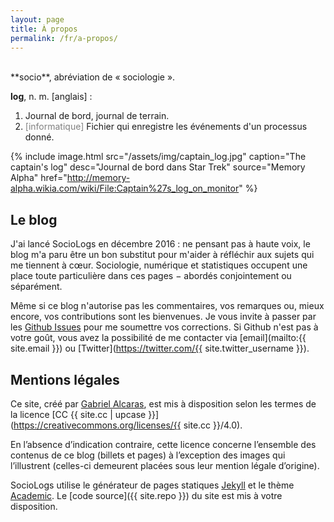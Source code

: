 ```yaml
---
layout: page
title: À propos
permalink: /fr/a-propos/
---
```


<br>
**socio**, abréviation de « sociologie ».

**log**, n. m. [anglais] :

1. Journal de bord, journal de terrain.
2. <span style="color: grey">[informatique]</span> Fichier qui enregistre les événements d'un processus donné.

{% include image.html src="/assets/img/captain_log.jpg"
                      caption="The captain's log"
                      desc="Journal de bord dans Star Trek"
                      source="Memory Alpha"
                      href="http://memory-alpha.wikia.com/wiki/File:Captain%27s_log_on_monitor" %}

## Le blog

J'ai lancé SocioLogs en décembre 2016 : ne pensant pas à haute voix, le blog m'a paru être un bon substitut pour m'aider à réfléchir aux sujets qui me tiennent à cœur.
Sociologie, numérique et statistiques occupent une place toute particulière dans ces pages − abordés conjointement ou séparément.

Même si ce blog n'autorise pas les commentaires, vos remarques ou, mieux encore, vos contributions sont les bienvenues.
Je vous invite à passer par les [Github Issues](https://github.com/gaalcaras/sociologs/issues/) pour me soumettre vos corrections.
Si Github n'est pas à votre goût, vous avez la possibilité de me contacter via [email](mailto:{{ site.email }}) ou [Twitter](https://twitter.com/{{ site.twitter_username }}).

## Mentions légales

Ce site, créé par [Gabriel Alcaras](https://gaalcaras.com/fr/), est mis à disposition selon les termes de
la licence [CC {{ site.cc | upcase }}](https://creativecommons.org/licenses/{{ site.cc }}/4.0).

En l’absence d’indication contraire, cette licence concerne l’ensemble des contenus de ce blog (billets et pages) à l’exception des images qui l’illustrent (celles-ci demeurent placées sous leur mention légale d’origine).

SocioLogs utilise le générateur de pages statiques [Jekyll](http://jekyllrb.com/) et le thème [Academic](https://github.com/gaalcaras/academic/).
Le [code source]({{ site.repo }}) du site est mis à votre disposition.
